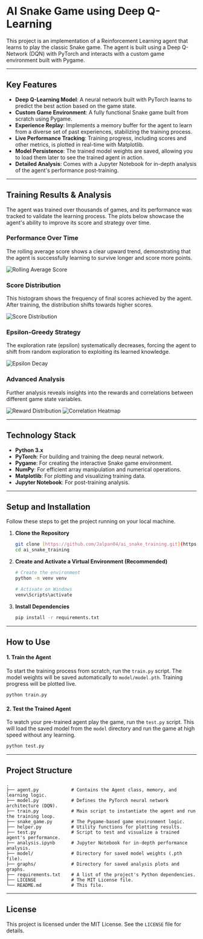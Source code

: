 # AI Snake Game using Deep Q-Learning

This project is an implementation of a Reinforcement Learning agent that learns to play the classic Snake game. The agent is built using a Deep Q-Network (DQN) with PyTorch and interacts with a custom game environment built with Pygame.



***

## Key Features
-   **Deep Q-Learning Model**: A neural network built with PyTorch learns to predict the best action based on the game state.
-   **Custom Game Environment**: A fully functional Snake game built from scratch using Pygame.
-   **Experience Replay**: Implements a memory buffer for the agent to learn from a diverse set of past experiences, stabilizing the training process.
-   **Live Performance Tracking**: Training progress, including scores and other metrics, is plotted in real-time with Matplotlib.
-   **Model Persistence**: The trained model weights are saved, allowing you to load them later to see the trained agent in action.
-   **Detailed Analysis**: Comes with a Jupyter Notebook for in-depth analysis of the agent's performance post-training.

***

## Training Results & Analysis

The agent was trained over thousands of games, and its performance was tracked to validate the learning process. The plots below showcase the agent's ability to improve its score and strategy over time.

### **Performance Over Time**
The rolling average score shows a clear upward trend, demonstrating that the agent is successfully learning to survive longer and score more points.

![Rolling Average Score](graphs/rolling_average_score.png)

### **Score Distribution**
This histogram shows the frequency of final scores achieved by the agent. After training, the distribution shifts towards higher scores.

![Score Distribution](graphs/score_distribution.png)

### **Epsilon-Greedy Strategy**
The exploration rate (epsilon) systematically decreases, forcing the agent to shift from random exploration to exploiting its learned knowledge.

![Epsilon Decay](graphs/epsilon_decay.png)

### **Advanced Analysis**
Further analysis reveals insights into the rewards and correlations between different game state variables.

![Reward Distribution](graphs/reward_distribution.png)
![Correlation Heatmap](graphs/correlation_heatmap.png)

***

## Technology Stack
-   **Python 3.x**
-   **PyTorch**: For building and training the deep neural network.
-   **Pygame**: For creating the interactive Snake game environment.
-   **NumPy**: For efficient array manipulation and numerical operations.
-   **Matplotlib**: For plotting and visualizing training data.
-   **Jupyter Notebook**: For post-training analysis.

***

## Setup and Installation

Follow these steps to get the project running on your local machine.

1.  **Clone the Repository**
    ```bash
    git clone [https://github.com/Jalpan04/ai_snake_training.git](https://github.com/Jalpan04/ai_snake_training.git)
    cd ai_snake_training
    ```

2.  **Create and Activate a Virtual Environment (Recommended)**
    ```bash
    # Create the environment
    python -m venv venv

    # Activate on Windows
    venv\Scripts\activate
    ```

3.  **Install Dependencies**
    ```bash
    pip install -r requirements.txt
    ```

***

## How to Use

#### 1. Train the Agent
To start the training process from scratch, run the `train.py` script. The model weights will be saved automatically to `model/model.pth`. Training progress will be plotted live.
```bash
python train.py
````
#### **2. Test the Trained Agent**

To watch your pre-trained agent play the game, run the `test.py` script. This will load the saved model from the `model` directory and run the game at high speed without any learning.

```bash
python test.py
```

-----

##  Project Structure

```
.
├── agent.py            # Contains the Agent class, memory, and learning logic.
├── model.py            # Defines the PyTorch neural network architecture (DQN).
├── train.py            # Main script to instantiate the agent and run the training loop.
├── snake_game.py       # The Pygame-based game environment logic.
├── helper.py           # Utility functions for plotting results.
├── test.py             # Script to test and visualize a trained agent's performance.
├── analysis.ipynb      # Jupyter Notebook for in-depth performance analysis.
├── model/              # Directory for saved model weights (.pth file).
├── graphs/             # Directory for saved analysis plots and graphs.
├── requirements.txt    # A list of the project's Python dependencies.
├── LICENSE             # The MIT License file.
└── README.md           # This file.
```

-----

##  License

This project is licensed under the MIT License. See the `LICENSE` file for details.

